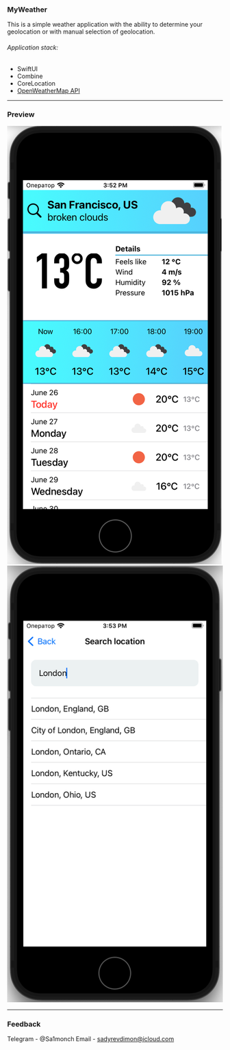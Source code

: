 ###  __MyWeather__
This is a simple weather application with the ability to determine your geolocation or with manual selection of geolocation.
###### Application stack:
* SwiftUI
* Combine
* CoreLocation
* [OpenWeatherMap API](https://openweathermap.org/api)
***
###  __Preview__
![<img src="Preview_1.png" width="397" height="800">](Preview_1.png)![<img src="Preview_2.png" width="397" height="800">](Preview_2.png)
***
###  __Feedback__
Telegram - @Sa1monch
Email - sadyrevdimon@icloud.com
